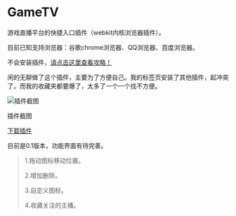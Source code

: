 # GameTV
游戏直播平台的快捷入口插件（webkit内核浏览器插件）。

目前已知支持浏览器：谷歌chrome浏览器、QQ浏览器、百度浏览器。

不会安装插件，[请点击这里查看攻略！](http://jingyan.baidu.com/article/da1091fbdf12e9027949d673.html)

闲的无聊做了这个插件，主要为了方便自己。我的标签页安装了其他插件，起冲突了。而我的收藏夹都要爆了，太多了一个一个找不方便。

![插件截图](https://github.com/Hunlongyu/GameTV/blob/master/image/GameTV.png)

插件截图

[下载插件](https://github.com/Hunlongyu/GameTV/blob/master/Chrome%20Extension/GameTV.crx)

目前是0.1版本，功能界面有待完善。

>1.拖动图标移动位置。
>
>2.增加删除。
>
>3.自定义图标。
>
>4.收藏关注的主播。

